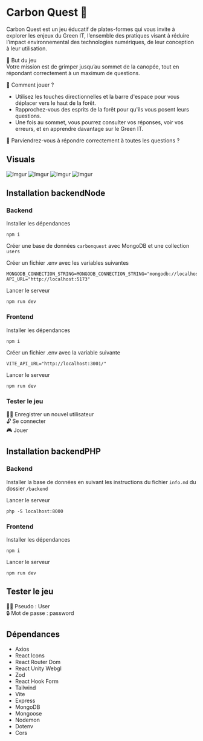 # Carbon Quest 🤖

Carbon Quest est un jeu éducatif de plates-formes qui vous invite à explorer les enjeux du Green IT, l’ensemble des pratiques visant à réduire l’impact environnemental des technologies numériques, de leur conception à leur utilisation.

🎯 But du jeu<br />
Votre mission est de grimper jusqu’au sommet de la canopée, tout en répondant correctement à un maximum de questions.

👾 Comment jouer ?<br />
* Utilisez les touches directionnelles et la barre d'espace pour vous déplacer vers le haut de la forêt.
* Rapprochez-vous des esprits de la forêt pour qu'ils vous posent leurs questions.
* Une fois au sommet, vous pourrez consulter vos réponses, voir vos erreurs, et en apprendre davantage sur le Green IT.

💪 Parviendrez-vous à répondre correctement à toutes les questions ?


## Visuals

![Imgur](https://tinyurl.com/bd2da62c)
![Imgur](https://tinyurl.com/yzjzudkw)
![Imgur](https://tinyurl.com/45rrddxc)
![Imgur](https://tinyurl.com/2yemrhrp)

## Installation backendNode
### Backend
Installer les dépendances
```
npm i
```

Créer une base de données `carbonquest` avec MongoDB et une collection `users`

Créer un fichier .env avec les variables suivantes
```
MONGODB_CONNECTION_STRING=MONGODB_CONNECTION_STRING="mongodb://localhost/carbonquest"
API_URL="http://localhost:5173"
``` 

Lancer le serveur
```
npm run dev
```

### Frontend
Installer les dépendances
```
npm i
```

Créer un fichier .env avec la variable suivante
```
VITE_API_URL="http://localhost:3001/"
``` 

Lancer le serveur
```
npm run dev
```

### Tester le jeu
👩‍💻 Enregistrer un nouvel utilisateur <br />
🔓 Se connecter <br />
🎮 Jouer

## Installation backendPHP
### Backend
Installer la base de données en suivant les instructions du fichier `info.md` du dossier `/backend`

Lancer le serveur
```
php -S localhost:8000
```


### Frontend
Installer les dépendances
```
npm i
```

Lancer le serveur
```
npm run dev
```

## Tester le jeu
👩‍💻 Pseudo : User <br />
🔒 Mot de passe : password

 ## Dépendances
* Axios
* React Icons
* React Router Dom
* React Unity Webgl
* Zod
* React Hook Form
* Tailwind
* Vite
* Express
* MongoDB
* Mongoose
* Nodemon
* Dotenv
* Cors